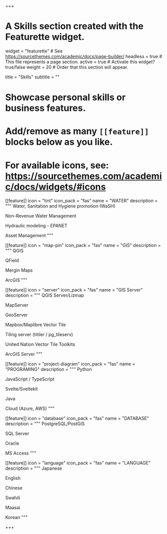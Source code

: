 +++
# A Skills section created with the Featurette widget.
widget = "featurette"  # See https://sourcethemes.com/academic/docs/page-builder/
headless = true  # This file represents a page section.
active = true  # Activate this widget? true/false
weight = 20  # Order that this section will appear.

title = "Skills"
subtitle = ""

# Showcase personal skills or business features.
# 
# Add/remove as many `[[feature]]` blocks below as you like.
# 
# For available icons, see: https://sourcethemes.com/academic/docs/widgets/#icons

[[feature]]
  icon = "tint"
  icon_pack = "fas"
  name = "WATER"
  description = """
  Water, Sanitation and Hygiene promotion (WaSH)

  Non-Revenue Water Management

  Hydraulic modeling - EPANET

  Asset Management
  """

[[feature]]
  icon = "map-pin"
  icon_pack = "fas"
  name = "GIS"
  description = """
  QGIS

  QField

  Mergin Maps

  ArcGIS
  """

[[feature]]
  icon = "server"
  icon_pack = "fas"
  name = "GIS Server"
  description = """
  QGIS Server/Lizmap

  MapServer

  GeoServer

  Mapbox/Maplibre Vector Tile

  Tiling server (titiler / pg_tileserv)

  United Nation Vector Tile Toolkits

  ArcGIS Server
  """

[[feature]]
  icon = "project-diagram"
  icon_pack = "fas"
  name = "PROGRAMING"
  description = """
  Python

  JavaScript / TypeScript

  Svelte/Sveltekit
  
  Java

  Cloud (Azure, AWS)
  """ 
  
[[feature]]
  icon = "database"
  icon_pack = "fas"
  name = "DATABASE"
  description = """
  PostgreSQL/PostGIS

  SQL Server
  
  Oracle
  
  MS Access
  """ 

  [[feature]]
  icon = "language"
  icon_pack = "fas"
  name = "LANGUAGE"
  description = """
  Japanese

  English

  Chinese

  Swahili

  Maasai

  Korean
  """ 

+++
